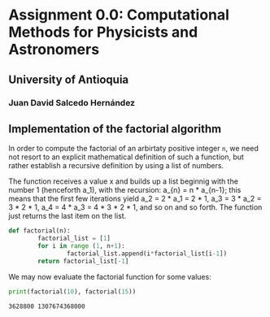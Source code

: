 # Assignment 0.0: Computational Methods for Physicists and Astronomers 
## University of Antioquia
### Juan David Salcedo Hernández

## Implementation of the factorial algorithm
In order to compute the factorial of an arbirtaty positive integer `n`, we need not resort to an explicit mathematical definition of such a function, but rather establish a recursive definition by using a list of numbers.

The function receives a value x and builds up a list beginnig with the number 1 (henceforth a_1), with the recursion:
        a_{n} = n * a_{n-1};
this means that the first few iterations yield
        a_2 = 2 * a_1 = 2 * 1,
        a_3 = 3 * a_2 = 3 * 2 * 1,
        a_4 = 4 * a_3 = 4 * 3 * 2 * 1,
and so on and so forth. The function just returns the last item on the list.
<!-- name: factorial -->
```python
def factorial(n):
        factorial_list = [1]
        for i in range (1, n+1):
                factorial_list.append(i*factorial_list[i-1])
        return factorial_list[-1]
```
We may now evaluate the factorial function for some values:
<!-- target: output1, require: factorial -->
```python
print(factorial(10), factorial(15))
```
<!-- name: output1 -->
```
3628800 1307674368000
```
